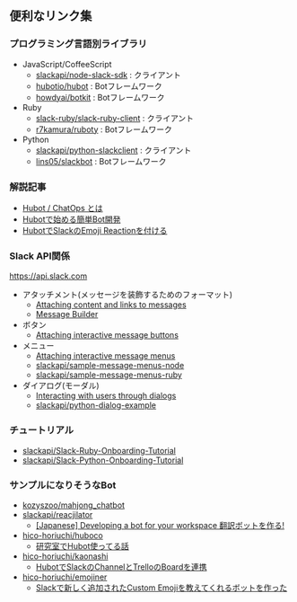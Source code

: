 ## 便利なリンク集

### プログラミング言語別ライブラリ

* JavaScript/CoffeeScript
    * [slackapi/node-slack-sdk](https://github.com/slackapi/node-slack-sdk) : クライアント
    * [hubotio/hubot](https://github.com/hubotio/hubot) : Botフレームワーク
    * [howdyai/botkit](https://github.com/howdyai/botkit) : Botフレームワーク
* Ruby
    * [slack-ruby/slack-ruby-client](https://github.com/slack-ruby/slack-ruby-client) : クライアント
    * [r7kamura/ruboty](https://github.com/r7kamura/ruboty) : Botフレームワーク
* Python
    * [slackapi/python-slackclient](https://github.com/slackapi/python-slackclient) : クライアント
    * [lins05/slackbot](https://github.com/lins05/slackbot) : Botフレームワーク

### 解説記事

* [Hubot / ChatOps とは](https://qiita.com/bouzuya/items/c7d0ad80c357aab6b696)
* [Hubotで始める簡単Bot開発](https://qiita.com/hiconyan/items/9805657866720dac7acc)
* [HubotでSlackのEmoji Reactionを付ける](https://qiita.com/hiconyan/items/f2c37a10ac2c581693ce)

### Slack API関係

https://api.slack.com

* アタッチメント(メッセージを装飾するためのフォーマット)
    * [Attaching content and links to messages](https://api.slack.com/docs/message-attachments)
    * [Message Builder](https://api.slack.com/docs/messages/builder)
* ボタン
    * [Attaching interactive message buttons](https://api.slack.com/docs/message-buttons)
* メニュー
    * [Attaching interactive message menus](https://api.slack.com/docs/message-menus)
    * [slackapi/sample-message-menus-node](https://github.com/slackapi/sample-message-menus-node)
    * [slackapi/sample-message-menus-ruby](https://github.com/slackapi/sample-message-menus-ruby)
* ダイアログ(モーダル)
    * [Interacting with users through dialogs](https://api.slack.com/dialogs)
    * [slackapi/python-dialog-example](https://github.com/slackapi/python-dialog-example)

### チュートリアル

* [slackapi/Slack-Ruby-Onboarding-Tutorial](https://github.com/slackapi/Slack-Ruby-Onboarding-Tutorial)
* [slackapi/Slack-Python-Onboarding-Tutorial](https://github.com/slackapi/Slack-Python-Onboarding-Tutorial)

### サンプルになりそうなBot

* [kozyszoo/mahjong_chatbot](https://github.com/kozyszoo/mahjong_chatbot)
* [slackapi/reacjilator](https://github.com/slackapi/reacjilator)
    * [\[Japanese\] Developing a bot for your workspace 翻訳ボットを作る!](https://www.slideshare.net/tomomi/japanese-developing-a-bot-for-your-workspace-82133038)
* [hico-horiuchi/huboco](https://github.com/hico-horiuchi/huboco)
    * [研究室でHubot使ってる話](https://qiita.com/hiconyan/items/3e5481a61657890624dc)
* [hico-horiuchi/kaonashi](https://github.com/hico-horiuchi/kaonashi)
    * [HubotでSlackのChannelとTrelloのBoardを連携](https://qiita.com/hiconyan/items/94941517b4df774bda4b)
* [hico-horiuchi/emojiner](https://github.com/hico-horiuchi/emojiner)
    * [Slackで新しく追加されたCustom Emojiを教えてくれるボットを作った](https://qiita.com/hiconyan/items/adbcb0e7cbf7ce457e7f)
